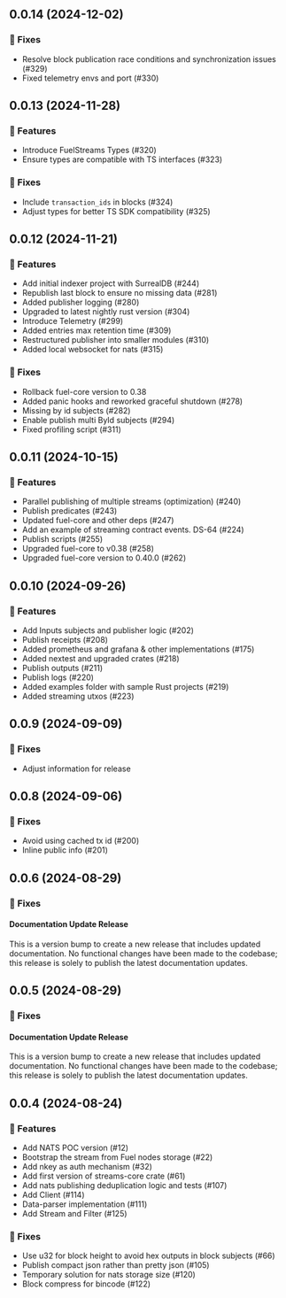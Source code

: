 ## 0.0.14 (2024-12-02)

### 🐛 Fixes

-   Resolve block publication race conditions and synchronization issues (#329)
-   Fixed telemetry envs and port (#330)

## 0.0.13 (2024-11-28)

### 🚀 Features

-   Introduce FuelStreams Types (#320)
-   Ensure types are compatible with TS interfaces (#323)

### 🐛 Fixes

-   Include `transaction_ids` in blocks (#324)
-   Adjust types for better TS SDK compatibility (#325)

## 0.0.12 (2024-11-21)

### 🚀 Features

-   Add initial indexer project with SurrealDB (#244)
-   Republish last block to ensure no missing data (#281)
-   Added publisher logging (#280)
-   Upgraded to latest nightly rust version (#304)
-   Introduce Telemetry (#299)
-   Added entries max retention time (#309)
-   Restructured publisher into smaller modules (#310)
-   Added local websocket for nats (#315)

### 🐛 Fixes

-   Rollback fuel-core version to 0.38
-   Added panic hooks and reworked graceful shutdown (#278)
-   Missing by id subjects (#282)
-   Enable publish multi ById subjects (#294)
-   Fixed profiling script (#311)

## 0.0.11 (2024-10-15)

### 🚀 Features

-   Parallel publishing of multiple streams (optimization) (#240)
-   Publish predicates (#243)
-   Updated fuel-core and other deps (#247)
-   Add an example of streaming contract events. DS-64 (#224)
-   Publish scripts (#255)
-   Upgraded fuel-core to v0.38 (#258)
-   Upgraded fuel-core version to 0.40.0 (#262)

## 0.0.10 (2024-09-26)

### 🚀 Features

-   Add Inputs subjects and publisher logic (#202)
-   Publish receipts (#208)
-   Added prometheus and grafana & other implementations (#175)
-   Added nextest and upgraded crates (#218)
-   Publish outputs (#211)
-   Publish logs (#220)
-   Added examples folder with sample Rust projects (#219)
-   Added streaming utxos (#223)

## 0.0.9 (2024-09-09)

### 🐛 Fixes

-   Adjust information for release

## 0.0.8 (2024-09-06)

### 🐛 Fixes

-   Avoid using cached tx id (#200)
-   Inline public info (#201)

## 0.0.6 (2024-08-29)

### 🐛 Fixes

#### Documentation Update Release

This is a version bump to create a new release that includes updated documentation. No functional changes have been made to the codebase; this release is solely to publish the latest documentation updates.

## 0.0.5 (2024-08-29)

### 🐛 Fixes

#### Documentation Update Release

This is a version bump to create a new release that includes updated documentation. No functional changes have been made to the codebase; this release is solely to publish the latest documentation updates.

## 0.0.4 (2024-08-24)

### 🚀 Features

-   Add NATS POC version (#12)
-   Bootstrap the stream from Fuel nodes storage (#22)
-   Add nkey as auth mechanism (#32)
-   Add first version of streams-core crate (#61)
-   Add nats publishing deduplication logic and tests (#107)
-   Add Client (#114)
-   Data-parser implementation (#111)
-   Add Stream and Filter (#125)

### 🐛 Fixes

-   Use u32 for block height to avoid hex outputs in block subjects (#66)
-   Publish compact json rather than pretty json (#105)
-   Temporary solution for nats storage size (#120)
-   Block compress for bincode (#122)
